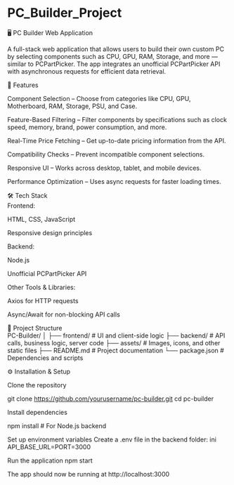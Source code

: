 # PC_Builder_Project

🖥️ PC Builder Web Application

A full-stack web application that allows users to build their own custom PC by selecting components such as CPU, GPU, RAM, Storage, and more — similar to PCPartPicker. The app integrates an unofficial PCPartPicker API with asynchronous requests for efficient data retrieval.

🚀 Features

Component Selection – Choose from categories like CPU, GPU, Motherboard, RAM, Storage, PSU, and Case.

Feature-Based Filtering – Filter components by specifications such as clock speed, memory, brand, power consumption, and more.

Real-Time Price Fetching – Get up-to-date pricing information from the API.

Compatibility Checks – Prevent incompatible component selections.

Responsive UI – Works across desktop, tablet, and mobile devices.

Performance Optimization – Uses async requests for faster loading times.

🛠️ Tech Stack <br/>
Frontend:<br/>

HTML, CSS, JavaScript<br/>

Responsive design principles<br/>

Backend:<br/>

Node.js <br/>

Unofficial PCPartPicker API <br/>

Other Tools & Libraries: <br/>

Axios for HTTP requests <br/>

Async/Await for non-blocking API calls <br/>

📂 Project Structure <br/>
PC-Builder/
│
├── frontend/        # UI and client-side logic
├── backend/         # API calls, business logic, server code
├── assets/          # Images, icons, and other static files
├── README.md        # Project documentation
└── package.json     # Dependencies and scripts

⚙️ Installation & Setup <br/>

Clone the repository <br/>

git clone https://github.com/yourusername/pc-builder.git
cd pc-builder

Install dependencies <br/>

npm install     # For Node.js backend

Set up environment variables
Create a .env file in the backend folder:
ini
API_BASE_URL=<Unofficial PCPartPicker API Base URL>PORT=3000

Run the application
npm start

The app should now be running at http://localhost:3000
